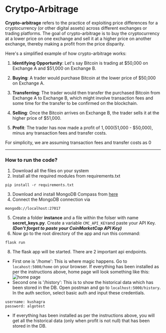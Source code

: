 # Crytpo-Arbitrage

**Crypto-arbitrage** refers to the practice of exploiting price differences for a cryptocurrency (or other digital assets) across different exchanges or trading platforms. The goal of crypto-arbitrage is to buy the cryptocurrency at a lower price on one exchange and sell it at a higher price on another exchange, thereby making a profit from the price disparity.

Here's a simplified example of how crypto-arbitrage works:

1. **Identifying Opportunity**: Let's say Bitcoin is trading at $50,000 on Exchange A and $51,000 on Exchange B.

2. **Buying**: A trader would purchase Bitcoin at the lower price of $50,000 on Exchange A.

3. **Transferring**: The trader would then transfer the purchased Bitcoin from Exchange A to Exchange B, which might involve transaction fees and some time for the transfer to be confirmed on the blockchain.

4. **Selling**: Once the Bitcoin arrives on Exchange B, the trader sells it at the higher price of $51,000.

5. **Profit**: The trader has now made a profit of $1,000 ($51,000 - $50,000), minus any transaction fees and transfer costs.

For simplicity, we are assuming transaction fees and transfer costs as 0

---
### How to run the code?
1. Download all the files on your system
2. Install all the required modules from requirements.txt
```
pip install -r requirements.txt
```
3. Download and install MongoDB Compass from [here](https://downloads.mongodb.com/compass/mongodb-compass-1.39.2-win32-x64.exe)
4. Connect the MongoDB connection via
```
mongodb://localhost:27017
```
5. Create a folder **instance** and a file within the folser with name **secret_keys.py**. 
Create a variable `CMC_API_KEY`and paste your API Key.
***(Don't forget to paste your CoinMarketCap API Key)***
7. Now go to the root directory of the app and run this command:
```
flask run
```
8. The flask app will be started. There are 2 important api endpoints. 
- First one is '/home': This is where magic happens. Go to `locahost:5000/home` on your browser. If everything has been installed as per the instructions above, home page will look something like this:
![home page](https://user-images.githubusercontent.com/22354159/262962283-b5c14b22-a657-47c7-9c47-52f61f089e5f.png)
- Second one is '/history': This is to show the historical data which has been stored in the DB. Open postman and go to `localhost:5000/history`. In the auth section, select basic auth and input these credentials. 
```
username: kushagra
password: algotest
```
- If everything has been installed as per the instructions above, you will get all the historical data (only when profit is not null) that has been stored in the DB.
